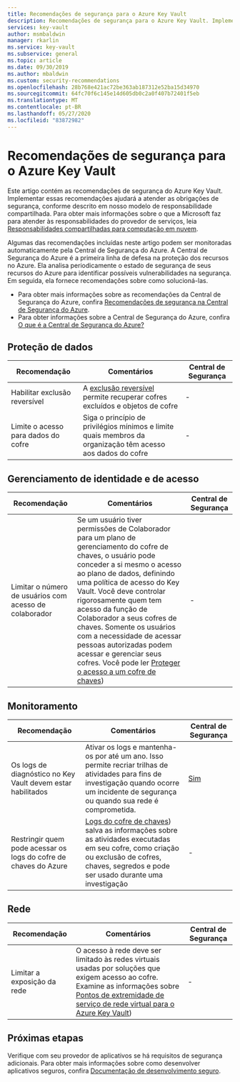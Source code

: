```yaml
---
title: Recomendações de segurança para o Azure Key Vault
description: Recomendações de segurança para o Azure Key Vault. Implementar essas diretrizes ajudará a atender as obrigações de segurança, conforme descrito em nosso modelo de responsabilidade compartilhada
services: key-vault
author: msmbaldwin
manager: rkarlin
ms.service: key-vault
ms.subservice: general
ms.topic: article
ms.date: 09/30/2019
ms.author: mbaldwin
ms.custom: security-recommendations
ms.openlocfilehash: 28b768e421ac72be363ab187312e52ba15d34970
ms.sourcegitcommit: 64fc70f6c145e14d605db0c2a0f407b72401f5eb
ms.translationtype: MT
ms.contentlocale: pt-BR
ms.lasthandoff: 05/27/2020
ms.locfileid: "83872982"
---
```

# <a name="security-recommendations-for-azure-key-vault"></a>Recomendações de segurança para o Azure Key Vault

Este artigo contém as recomendações de segurança do Azure Key Vault. Implementar essas recomendações ajudará a atender as obrigações de segurança, conforme descrito em nosso modelo de responsabilidade compartilhada. Para obter mais informações sobre o que a Microsoft faz para atender às responsabilidades do provedor de serviços, leia [Responsabilidades compartilhadas para computação em nuvem](https://gallery.technet.microsoft.com/Shared-Responsibilities-81d0ff91).

Algumas das recomendações incluídas neste artigo podem ser monitoradas automaticamente pela Central de Segurança do Azure. A Central de Segurança do Azure é a primeira linha de defesa na proteção dos recursos no Azure. Ela analisa periodicamente o estado de segurança de seus recursos do Azure para identificar possíveis vulnerabilidades na segurança. Em seguida, ela fornece recomendações sobre como solucioná-las.

- Para obter mais informações sobre as recomendações da Central de Segurança do Azure, confira [Recomendações de segurança na Central de Segurança do Azure](../../security-center/security-center-recommendations.md).
- Para obter informações sobre a Central de Segurança do Azure, confira [O que é a Central de Segurança do Azure?](../../security-center/security-center-intro.md)

## <a name="data-protection"></a>Proteção de dados

| Recomendação | Comentários | Central de Segurança |
|-|----|--|
|Habilitar exclusão reversível | A [exclusão reversível](overview-soft-delete.md) permite recuperar cofres excluídos e objetos de cofre |  - |
| Limite o acesso para dados do cofre  | Siga o princípio de privilégios mínimos e limite quais membros da organização têm acesso aos dados do cofre |  - |

## <a name="identity-and-access-management"></a>Gerenciamento de identidade e de acesso

| Recomendação | Comentários | Central de Segurança |
|-|----|--|
| Limitar o número de usuários com acesso de colaborador | Se um usuário tiver permissões de Colaborador para um plano de gerenciamento do cofre de chaves, o usuário pode conceder a si mesmo o acesso ao plano de dados, definindo uma política de acesso do Key Vault. Você deve controlar rigorosamente quem tem acesso da função de Colaborador a seus cofres de chaves. Somente os usuários com a necessidade de acessar pessoas autorizadas podem acessar e gerenciar seus cofres. Você pode ler [Proteger o acesso a um cofre de chaves](secure-your-key-vault.md)) | - |

## <a name="monitoring"></a>Monitoramento

| Recomendação | Comentários | Central de Segurança |
|-|----|--|
 Os logs de diagnóstico no Key Vault devem estar habilitados | Ativar os logs e mantenha-os por até um ano. Isso permite recriar trilhas de atividades para fins de investigação quando ocorre um incidente de segurança ou quando sua rede é comprometida. | [Sim](../../security-center/security-center-identity-access.md) |
| Restringir quem pode acessar os logs do cofre de chaves do Azure | [Logs do cofre de chaves](logging.md)) salva as informações sobre as atividades executadas em seu cofre, como criação ou exclusão de cofres, chaves, segredos e pode ser usado durante uma investigação |  - |

## <a name="networking"></a>Rede

| Recomendação | Comentários | Central de Segurança |
|-|----|--|
|Limitar a exposição da rede | O acesso à rede deve ser limitado às redes virtuais usadas por soluções que exigem acesso ao cofre. Examine as informações sobre [Pontos de extremidade de serviço de rede virtual para o Azure Key Vault](overview-vnet-service-endpoints.md)) | - |

## <a name="next-steps"></a>Próximas etapas

Verifique com seu provedor de aplicativos se há requisitos de segurança adicionais. Para obter mais informações sobre como desenvolver aplicativos seguros, confira [Documentação de desenvolvimento seguro](../../security/fundamentals/abstract-develop-secure-apps.md).
